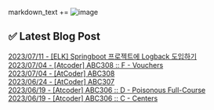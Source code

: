 

markdown_text += ![image](https://user-images.githubusercontent.com/76645095/162124599-f9d701d6-e523-49c4-a6ce-193dc38f1026.png)

## ✅ Latest Blog Post

[2023/07/11 - [ELK] Springboot 프로젝트에 Logback 도입하기](https://jojaeng2.tistory.com/101) <br/>
[2023/07/04 - [Atcoder] ABC308 :: F - Vouchers](https://jojaeng2.tistory.com/100) <br/>
[2023/07/04 - [AtCoder] ABC308](https://jojaeng2.tistory.com/99) <br/>
[2023/06/24 - [AtCoder] ABC307](https://jojaeng2.tistory.com/98) <br/>
[2023/06/19 - [Atcoder] ABC306 :: D - Poisonous Full-Course](https://jojaeng2.tistory.com/97) <br/>
[2023/06/19 - [Atcoder] ABC306 :: C - Centers](https://jojaeng2.tistory.com/96) <br/>

